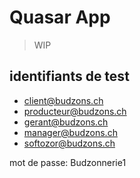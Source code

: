 # Quasar App

> WIP

identifiants de test
--------------------

* client@budzons.ch
* producteur@budzons.ch
* gerant@budzons.ch
* manager@budzons.ch
* softozor@budzons.ch

mot de passe: Budzonnerie1